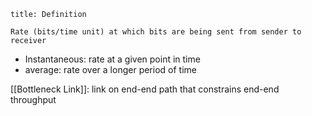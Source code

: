 ```ad-note
title: Definition

Rate (bits/time unit) at which bits are being sent from sender to receiver
```
- Instantaneous: rate at a given point in time
- average: rate over a longer period of time

[[Bottleneck Link]]: link on end-end path that constrains end-end throughput

